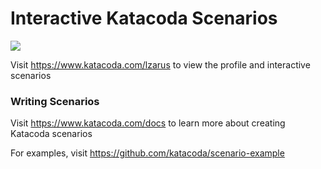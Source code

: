 # Interactive Katacoda Scenarios

[![](http://shields.katacoda.com/katacoda/lzarus/count.svg)](https://www.katacoda.com/lzarus "Get your profile on Katacoda.com")

Visit https://www.katacoda.com/lzarus to view the profile and interactive scenarios

### Writing Scenarios
Visit https://www.katacoda.com/docs to learn more about creating Katacoda scenarios

For examples, visit https://github.com/katacoda/scenario-example
